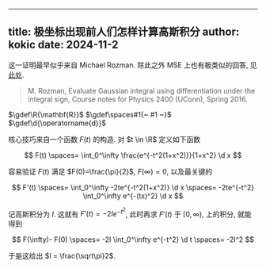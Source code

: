 
---
title: 极坐标出现前人们怎样计算高斯积分
author: kokic
date: 2024-11-2
---

这一证明最早似乎来自 Michael Rozman. 除此之外 MSE 上也有极类似的回答, 见 [此处](https://math.stackexchange.com/questions/390850/integrating-int-infty-0-e-x2-dx-using-feynmans-parametrization-trick). 

> M. Rozman, Evaluate Gaussian integral using differentiation under the integral sign, Course notes for Physics 2400 (UConn), Spring 2016. 

$\gdef\R{\mathbf{R}}$
$\gdef\spaces#1{~ #1 ~}$
$\gdef\d{\operatorname{d}}$

核心技巧来自一个函数 $F(t)$ 的构造. 对 $t \in \R$ 定义如下函数

$$
F(t) \spaces= \int_0^\infty \frac{e^{-t^2(1+x^2)}}{1+x^2} \d x
$$

容易验证 $F(t)$ 满足 $F(0)=\frac{\pi}{2}$, $F(\infty) = 0$, 以及最关键的

$$
F'(t) 
\spaces= \int_0^\infty -2te^{-t^2(1+x^2)} \d x 
\spaces= -2te^{-t^2} \int_0^\infty e^{-(tx)^2} \d x
$$

记高斯积分为 $I$. 这就有 $F'(t) = -2Ie^{-t^2}$, 此时再求 $F'(t)$ 于 $[0, \infty)$, 上的积分, 就能得到

$$
F(\infty)- F(0) \spaces= -2I \int_0^\infty e^{-t^2} \d t \spaces= -2I^2
$$

于是这给出 $I = \frac{\sqrt\pi}2$.  
